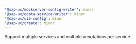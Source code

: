 ```yaml
---
'@sap-ux/mockserver-config-writer': minor
'@sap-ux/odata-service-writer': minor
'@sap-ux/ui5-config': minor
'@sap-ux/create': minor
---
```


Support multiple services and multiple annotations per service.
